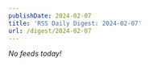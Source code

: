 ```yaml
---
publishDate: 2024-02-07
title: 'RSS Daily Digest: 2024-02-07'
url: /digest/2024-02-07
---
```


_No feeds today!_
